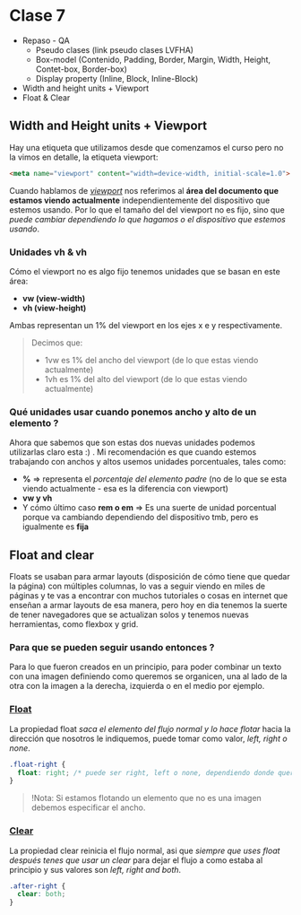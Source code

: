 # Clase 7

* Repaso - QA
  * Pseudo clases (link pseudo clases LVFHA)
  * Box-model (Contenido, Padding, Border, Margin, Width, Height, Contet-box, Border-box)
  * Display property (Inline, Block, Inline-Block)
* Width and height units + Viewport
* Float & Clear


## Width and Height units + Viewport
Hay una etiqueta que utilizamos desde que comenzamos el curso pero no la vimos en detalle, la etiqueta viewport:
```html 
<meta name="viewport" content="width=device-width, initial-scale=1.0">
```
Cuando hablamos de *[viewport](https://developer.mozilla.org/en-US/docs/Glossary/Viewport)* nos referimos al **área del documento que estamos viendo actualmente** independientemente del dispositivo que estemos usando. Por lo que el tamaño del del viewport no es fijo, sino que *puede cambiar dependiendo lo que hagamos o el dispositivo que estemos usando*.

### Unidades vh & vh
Cómo el viewport no es algo fijo tenemos unidades que se basan en este área:
* **vw (view-width)**
* **vh (view-height)**

Ambas representan un 1% del viewport en los ejes x e y respectivamente.

> Decimos que:
> * 1vw es 1% del ancho del viewport (de lo que estas viendo actualmente)
> * 1vh es 1% del alto del viewport (de lo que estas viendo actualmente)

### Qué unidades usar cuando ponemos ancho y alto de un elemento ?
Ahora que sabemos que son estas dos nuevas unidades podemos utilizarlas claro esta :) .
Mi recomendación es que cuando estemos trabajando con anchos y altos usemos unidades porcentuales, tales como:
* **%** => representa el *porcentaje del elemento padre* (no de lo que se esta viendo actualmente - esa es la diferencia con viewport)
* **vw y vh**
* Y cómo último caso **rem o em** => Es una suerte de unidad porcentual porque va cambiando dependiendo del dispositivo tmb, pero es igualmente es **fija**

## Float and clear
Floats se usaban para armar layouts (disposición de cómo tiene que quedar la página) con múltiples columnas, lo vas a seguir viendo en miles de páginas y te vas a encontrar con muchos tutoriales o cosas en internet que enseñan a armar layouts de esa manera, pero hoy en dia tenemos la suerte de tener navegadores que se actualizan solos y tenemos nuevas herramientas, como flexbox y grid.

### Para que se pueden seguir usando entonces ?
Para lo que fueron creados en un principio, para poder combinar un texto con una imagen definiendo como queremos se organicen, una al lado de la otra con la imagen a la derecha, izquierda o en el medio por ejemplo.

### [Float](https://developer.mozilla.org/en-US/docs/Learn/CSS/CSS_layout/Floats)
La propiedad float *saca el elemento del flujo normal y lo hace flotar* hacia la dirección que nosotros le indiquemos, puede tomar como valor, *left, right o none*.
```css
.float-right {
  float: right; /* puede ser right, left o none, dependiendo donde queremos que se mueva nuestro elemento */
}
```

> !Nota: Si estamos flotando un elemento que no es una imagen debemos especificar el ancho.

### [Clear](https://developer.mozilla.org/en-US/docs/Web/CSS/clear)
La propiedad clear reinicia el flujo normal, asi que *siempre que uses float después tenes que usar un clear* para dejar el flujo a como estaba al principio y sus valores son *left, right and both*.
```css
.after-right {
  clear: both;
}
```
